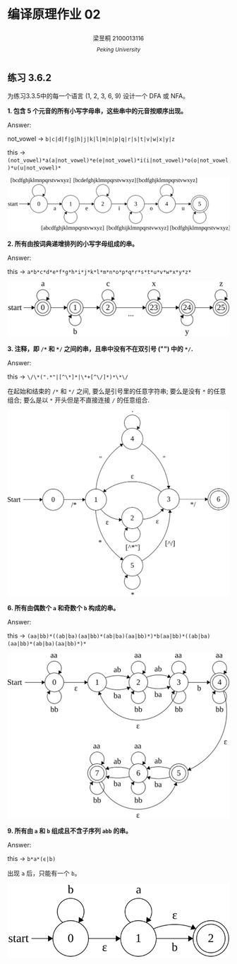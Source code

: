 # 编译原理作业 02

<center><div style='height:2mm;'></div><div style="font-size:10pt;">梁昱桐 2100013116</div></center>

<center><span style="font-size:9pt;line-height:9mm"><i>Peking University</i></span></center>

## 练习 3.6.2

为练习3.3.5中的每一个语言 (1, 2, 3, 6, 9) 设计一个 DFA 或 NFA。

**1. 包含 5 个元音的所有小写字母串，这些串中的元音按顺序出现。**

Answer:

not_vowel $\rightarrow$ `b|c|d|f|g|h|j|k|l|m|n|p|q|r|s|t|v|w|x|y|z`

this $\rightarrow$ `(not_vowel)*a(a|not_vowel)*e(e|not_vowel)*i(i|not_vowel)*o(o|not_vowel)*u(u|not_vowel)*`

<img src="./answer-02-yutong.assets/3.6.2.1.svg" alt="3.6.2.1" style="zoom:100%;" />

**2. 所有由按词典递增排列的小写字母组成的串。**

Answer:

this $\rightarrow$ `a*b*c*d*e*f*g*h*i*j*k*l*m*n*o*p*q*r*s*t*u*v*w*x*y*z*`

![3.6.2.2](./answer-02-yutong.assets/3.6.2.2.svg)

**3. 注释，即 `/*` 和 `*/` 之间的串，且串中没有不在双引号 ("") 中的 `*/`.**

Answer:

this $\rightarrow$ `\/\*(".*"|[^\*]*|\*+[^\/]*)*\*\/`

在起始和结束的 `/*` 和 `*/` 之间, 要么是引号里的任意字符串; 要么是没有 `*` 的任意组合; 要么是以 `*` 开头但是不直接连接 `/` 的任意组合.

![3.6.2.3](./answer-02-yutong.assets/3.6.2.3.svg)

**6. 所有由偶数个 `a` 和奇数个 `b` 构成的串。**

Answer:

this $\rightarrow$ `(aa|bb)*((ab|ba)(aa|bb)*(ab|ba)(aa|bb)*)*b(aa|bb)*((ab|ba)(aa|bb)*(ab|ba)(aa|bb)*)*`

![3.6.2.6](./answer-02-yutong.assets/3.6.2.6.svg)

**9. 所有由 `a` 和 `b` 组成且不含子序列 `abb` 的串。**

Answer:

this $\rightarrow$ `b*a*(ϵ|b)`

出现 `a` 后，只能有一个 `b`。

![3.6.2.9](./answer-02-yutong.assets/3.6.2.9.svg)
